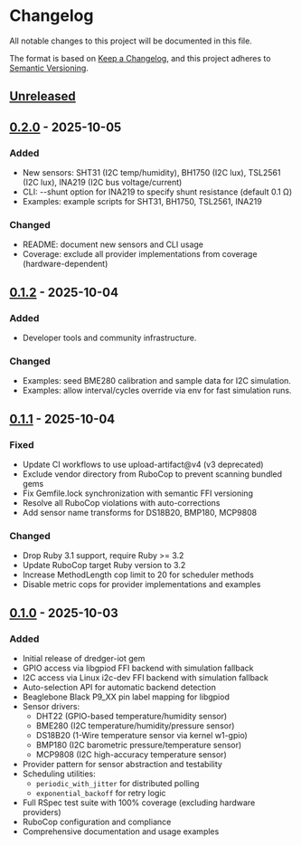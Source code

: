 # Changelog

All notable changes to this project will be documented in this file.

The format is based on [Keep a Changelog](https://keepachangelog.com/en/1.0.0/),
and this project adheres to [Semantic Versioning](https://semver.org/spec/v2.0.0.html).

## [Unreleased]

## [0.2.0] - 2025-10-05

### Added
- New sensors: SHT31 (I2C temp/humidity), BH1750 (I2C lux), TSL2561 (I2C lux), INA219 (I2C bus voltage/current)
- CLI: --shunt option for INA219 to specify shunt resistance (default 0.1 Ω)
- Examples: example scripts for SHT31, BH1750, TSL2561, INA219

### Changed
- README: document new sensors and CLI usage
- Coverage: exclude all provider implementations from coverage (hardware-dependent)

## [0.1.2] - 2025-10-04

### Added
- Developer tools and community infrastructure.

### Changed
- Examples: seed BME280 calibration and sample data for I2C simulation.
- Examples: allow interval/cycles override via env for fast simulation runs.

## [0.1.1] - 2025-10-04

### Fixed
- Update CI workflows to use upload-artifact@v4 (v3 deprecated)
- Exclude vendor directory from RuboCop to prevent scanning bundled gems
- Fix Gemfile.lock synchronization with semantic FFI versioning
- Resolve all RuboCop violations with auto-corrections
- Add sensor name transforms for DS18B20, BMP180, MCP9808

### Changed
- Drop Ruby 3.1 support, require Ruby >= 3.2
- Update RuboCop target Ruby version to 3.2
- Increase MethodLength cop limit to 20 for scheduler methods
- Disable metric cops for provider implementations and examples

## [0.1.0] - 2025-10-03

### Added
- Initial release of dredger-iot gem
- GPIO access via libgpiod FFI backend with simulation fallback
- I2C access via Linux i2c-dev FFI backend with simulation fallback
- Auto-selection API for automatic backend detection
- Beaglebone Black P9_XX pin label mapping for libgpiod
- Sensor drivers:
  - DHT22 (GPIO-based temperature/humidity sensor)
  - BME280 (I2C temperature/humidity/pressure sensor)
  - DS18B20 (1-Wire temperature sensor via kernel w1-gpio)
  - BMP180 (I2C barometric pressure/temperature sensor)
  - MCP9808 (I2C high-accuracy temperature sensor)
- Provider pattern for sensor abstraction and testability
- Scheduling utilities:
  - `periodic_with_jitter` for distributed polling
  - `exponential_backoff` for retry logic
- Full RSpec test suite with 100% coverage (excluding hardware providers)
- RuboCop configuration and compliance
- Comprehensive documentation and usage examples

[Unreleased]: https://github.com/TheMadBotterINC/dredger-iot/compare/v0.2.0...HEAD
[0.2.0]: https://github.com/TheMadBotterINC/dredger-iot/compare/v0.1.2...v0.2.0
[0.1.2]: https://github.com/TheMadBotterINC/dredger-iot/compare/v0.1.1...v0.1.2
[0.1.1]: https://github.com/TheMadBotterINC/dredger-iot/compare/v0.1.0...v0.1.1
[0.1.0]: https://github.com/TheMadBotterINC/dredger-iot/releases/tag/v0.1.0

